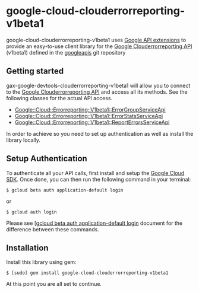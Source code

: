google-cloud-clouderrorreporting-v1beta1
=================================================

google-cloud-clouderrorreporting-v1beta1 uses [Google API extensions][google-gax] to provide an
easy-to-use client library for the [Google Clouderrorreporting API][] (v1beta1) defined in the [googleapis][] git repository


[googleapis]: https://github.com/googleapis/googleapis/tree/master/google/devtools/clouderrorreporting/v1beta1
[google-gax]: https://github.com/googleapis/gax-ruby
[Google Clouderrorreporting API]: https://developers.google.com/apis-explorer/#p/clouderrorreporting/v1beta1/

Getting started
---------------

gax-google-devtools-clouderrorreporting-v1beta1 will allow you to connect to the [Google Clouderrorreporting API][] and access all its methods. See the following classes for the actual API access.

- [Google::Cloud::Errorreporting::V1beta1::ErrorGroupServiceApi](http://www.rubydoc.info/gems/google-cloud-clouderrorreporting-v1beta1/0.6.8/Google/Cloud/Errorreporting/V1beta1/ErrorGroupServiceApi)
- [Google::Cloud::Errorreporting::V1beta1::ErrorStatsServiceApi](http://www.rubydoc.info/gems/google-cloud-clouderrorreporting-v1beta1/0.6.8/Google/Cloud/Errorreporting/V1beta1/ErrorStatsServiceApi)
- [Google::Cloud::Errorreporting::V1beta1::ReportErrorsServiceApi](http://www.rubydoc.info/gems/google-cloud-clouderrorreporting-v1beta1/0.6.8/Google/Cloud/Errorreporting/V1beta1/ReportErrorsServiceApi)

In order to achieve so you need to set up authentication as well as install the library locally.


Setup Authentication
--------------------

To authenticate all your API calls, first install and setup the [Google Cloud SDK][].
Once done, you can then run the following command in your terminal:

    $ gcloud beta auth application-default login

or

    $ gcloud auth login

Please see [[gcloud beta auth application-default login][] document for the difference between these commands.

[Google Cloud SDK]: https://cloud.google.com/sdk/
[gcloud beta auth application-default login]: https://cloud.google.com/sdk/gcloud/reference/beta/auth/application-default/login


Installation
-------------------

Install this library using gem:

    $ [sudo] gem install google-cloud-clouderrorreporting-v1beta1

At this point you are all set to continue.
